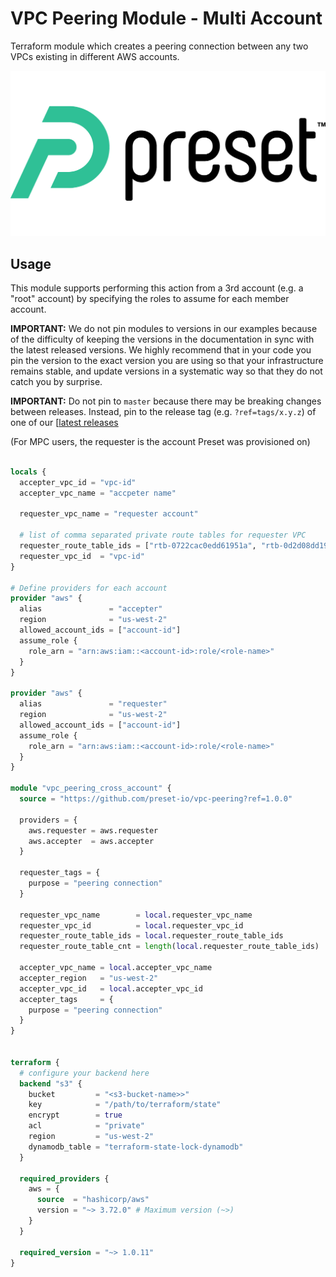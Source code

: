 # VPC Peering Module - Multi Account

Terraform module which creates a peering connection between any two VPCs existing in different AWS accounts.

[![SWUbanner](./preset-logo.png)](https://github.com/vshymanskyy/StandWithUkraine/blob/main/docs/README.md)

## Usage

This module supports performing this action from a 3rd account (e.g. a "root" account) by specifying the roles to assume for each member account.

**IMPORTANT:** We do not pin modules to versions in our examples because of the
difficulty of keeping the versions in the documentation in sync with the latest released versions.
We highly recommend that in your code you pin the version to the exact version you are
using so that your infrastructure remains stable, and update versions in a
systematic way so that they do not catch you by surprise.

**IMPORTANT:** Do not pin to `master` because there may be breaking changes between releases. Instead, pin to the release tag  (e.g. `?ref=tags/x.y.z`) of one of our [[latest releases](https://github.com/preset-io/vpc-peering/releases)

(For MPC users, the requester is the account Preset was provisioned on)

```terraform

locals {
  accepter_vpc_id = "vpc-id"
  accepter_vpc_name = "accpeter name"

  requester_vpc_name = "requester account"
  
  # list of comma separated private route tables for requester VPC
  requester_route_table_ids = ["rtb-0722cac0edd61951a", "rtb-0d2d08dd1978703b3", "rtb-0ff8d0084bc9e61b3"]
  requester_vpc_id  = "vpc-id"
}

# Define providers for each account
provider "aws" {
  alias               = "accepter"
  region              = "us-west-2"
  allowed_account_ids = ["account-id"]
  assume_role {
    role_arn = "arn:aws:iam::<account-id>:role/<role-name>"
  }
}

provider "aws" {
  alias               = "requester"
  region              = "us-west-2"
  allowed_account_ids = ["account-id"]
  assume_role {
    role_arn = "arn:aws:iam::<account-id>:role/<role-name>"
  }
}

module "vpc_peering_cross_account" {
  source = "https://github.com/preset-io/vpc-peering?ref=1.0.0"
  
  providers = {
    aws.requester = aws.requester
    aws.accepter  = aws.accepter
  }

  requester_tags = {
    purpose = "peering connection"
  }

  requester_vpc_name        = local.requester_vpc_name
  requester_vpc_id          = local.requester_vpc_id
  requester_route_table_ids = local.requester_route_table_ids
  requester_route_table_cnt = length(local.requester_route_table_ids)

  accepter_vpc_name = local.accepter_vpc_name
  accepter_region   = "us-west-2"
  accepter_vpc_id   = local.accepter_vpc_id
  accepter_tags     = { 
    purpose = "peering connection" 
  }
}


terraform {
  # configure your backend here
  backend "s3" {
    bucket         = "<s3-bucket-name>>"
    key            = "/path/to/terraform/state"
    encrypt        = true
    acl            = "private"
    region         = "us-west-2"
    dynamodb_table = "terraform-state-lock-dynamodb"
  }

  required_providers {
    aws = {
      source  = "hashicorp/aws"
      version = "~> 3.72.0" # Maximum version (~>)
    }
  }

  required_version = "~> 1.0.11"
}


```
